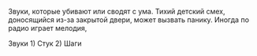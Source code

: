 Звуки, которые убивают или сводят с ума. Тихий детский смех, доносящийся из-за закрытой двери, может вызвать панику. Иногда по радио играет мелодия,

Звуки
	1) Стук
	2) Шаги